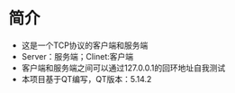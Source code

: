 # 简介
* 这是一个TCP协议的客户端和服务端
* Server：服务端；Clinet:客户端
* 客户端和服务端之间可以通过127.0.0.1的回环地址自我测试
* 本项目基于QT编写，QT版本：5.14.2
